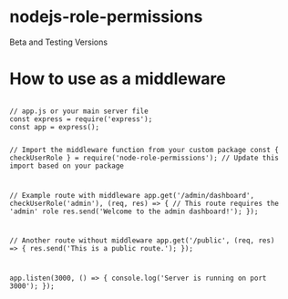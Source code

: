 # nodejs-role-permissions

Beta and Testing Versions

<h1>How to use as a middleware</h1>
<code>
// app.js or your main server file
const express = require('express');
const app = express();

// Import the middleware function from your custom package
const { checkUserRole } = require('node-role-permissions'); // Update this import based on your package

// Example route with middleware
app.get('/admin/dashboard', checkUserRole('admin'), (req, res) => {
  // This route requires the 'admin' role
  res.send('Welcome to the admin dashboard!');
});

// Another route without middleware
app.get('/public', (req, res) => {
  res.send('This is a public route.');
});

app.listen(3000, () => {
  console.log('Server is running on port 3000');
});


</code>
